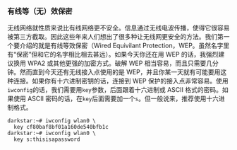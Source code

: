 ### 有线等（无）效保密

无线网络就性质来说比有线网络更不安全。信息通过无线电波传播，使得它很容易被第三方截取。因此这些年来人们想出了很多种让无线网更安全的方法。我们第一个要介绍的就是有线等效保密（Wired Equivilant Protection，WEP。虽然名字里有“保密”但和它的名字相比相去甚远）。如果今天你还在用 WEP 的话，我强烈建议换用 WPA2 或其他更强的加密方式。破解 WEP 相当容易，而且只需要几分钟。然而直到今天还有无线接入点使用的是 WEP，并且你某一天就有可能要用这种连接。如果你有十六进制密钥的话，连接到 WEP 保护的接入点非常容易。使用`iwconfig`的话，我们需要用`key`参数，后面跟着十六进制或 ASCII 格式的密码。如果使用 ASCII 密码的话，在`key`后面需要加一个`s`。但一般说来，推荐使用十六进制格式。

```
darkstar:~# iwconfig wlan0 \
  key cf80baf8bf01a160de540bfb1c
darkstar:~# iwconfig wlan0 \
  key s:thisisapassword
```
